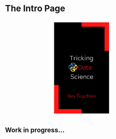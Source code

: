 # The Intro Page

<p style="text-align:center;">
    <img src="./images/cover.png" width=200px height=320px alt="Tricking data science logo">
</p>

## Work in progress...